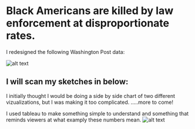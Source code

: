 # Black Americans are killed by law enforcement at disproportionate rates.

I redesigned the following Washington Post data:

![alt text](https://i.ibb.co/kmCXx51/Rate-redo-from-wp.png)

I will scan my sketches in below:
-----

I initially thought I would be doing a side by side chart of two different vizualizations, but I was making it too complicated. .....more to come!

I used tableau to make something simple to understand and something that reminds viewers at what examply these numbers mean. 
![alt text](https://i.ibb.co/xXSsgf3/RateOD.jpg)
